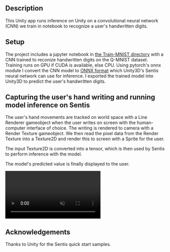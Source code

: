 ## Description
This Unity app runs inference on Unity on a convolutional neural network (CNN) we train in notebook to recognize a user's handwritten digits. 

## Setup
The project includes a jupyter notebook in [the Train-MNIST directory](https://github.com/sergiosolorzano/qmnist-unity-sentis-nn/tree/main/Train-MNIST) with a CNN trained to reconize handwritten digits on the Q-MNIST dataset. Training runs on GPU if CUDA is available, else CPU. Using pytorch's onnx module I convert the CNN model to [ONNX format](https://docs.unity3d.com/Packages/com.unity.sentis@1.3/manual/convert-a-file-to-onnx.html#:~:text=Converting%20PyTorch%20files%20to%20ONNX&text=You%20will%20need%20to%20first,not%20contain%20the%20model%20graph.) which Unity3D's Sentis neural network can use for inference. I exported the trained model into Unity3D to predict the user's handwritten digits.

## Capturing the user's hand writing and running model inference on Sentis
The user's hand movements are tracked on world space with a Line Renderer gameobject when the user writes on screen with the human-computer interface of choice. The writing is rendered to camera with a Render Texture gameobject. We then read the pixel data from the Render Texture into a Texture2D and render this to screen with a Sprite for the user.

The input Texture2D is converted into a tensor, which is then used by Sentis to perform inference with the model.

The model's predicted value is finally displayed to the user.

<video src="https://github.com/user-attachments/assets/1bc558f5-4936-41f7-8301-1e964bed4fa6" controls="controls" muted="muted" playsinline="playsinline">
      </video>


## Acknowledgements
Thanks to Unity for the Sentis quick start samples.

